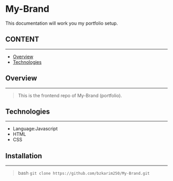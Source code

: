# My-Brand
This documentation will work you my portfolio setup.

## CONTENT
---
* [Overview](#overview)
* [Technologies](#technologies)



## Overview
---
> This is the frontend repo of My-Brand (portfolio). 



## Technologies
---
- Language:Javascript
- HTML
- CSS

## Installation
---
>bash
`git clone https://github.com/bzkarim250/My-Brand.git`

